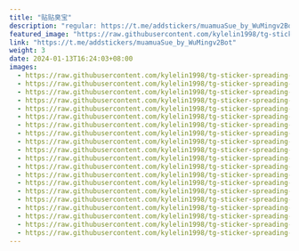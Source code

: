 ```yaml
---
title: "贴贴臭宝"
description: "regular: https://t.me/addstickers/muamuaSue_by_WuMingv2Bot"
featured_image: "https://raw.githubusercontent.com/kylelin1998/tg-sticker-spreading-worldwide-images/main/img/a4eb2960-a8d4-44aa-88db-f1a5a78a6ec0.jpg"
link: "https://t.me/addstickers/muamuaSue_by_WuMingv2Bot"
weight: 3
date: 2024-01-13T16:24:03+08:00
images:
  - https://raw.githubusercontent.com/kylelin1998/tg-sticker-spreading-worldwide-images/main/img/a4eb2960-a8d4-44aa-88db-f1a5a78a6ec0.jpg
  - https://raw.githubusercontent.com/kylelin1998/tg-sticker-spreading-worldwide-images/main/img/8286e6ac-9826-4f15-88d1-2f0134f5cade.jpg
  - https://raw.githubusercontent.com/kylelin1998/tg-sticker-spreading-worldwide-images/main/img/5b5c01ef-48f6-42cc-ba38-7909c1b8f2d2.jpg
  - https://raw.githubusercontent.com/kylelin1998/tg-sticker-spreading-worldwide-images/main/img/091f4dfd-304b-4bca-8c88-857a674bc639.jpg
  - https://raw.githubusercontent.com/kylelin1998/tg-sticker-spreading-worldwide-images/main/img/1745962d-e56a-42f5-8733-f7c8becc97da.jpg
  - https://raw.githubusercontent.com/kylelin1998/tg-sticker-spreading-worldwide-images/main/img/6b1100da-dd2a-45cf-8c4b-ca5ffb424128.jpg
  - https://raw.githubusercontent.com/kylelin1998/tg-sticker-spreading-worldwide-images/main/img/e9bceab2-14ec-407c-9ef9-11ca71caf765.jpg
  - https://raw.githubusercontent.com/kylelin1998/tg-sticker-spreading-worldwide-images/main/img/2850b614-b82d-4468-b976-3b84fab0a0df.jpg
  - https://raw.githubusercontent.com/kylelin1998/tg-sticker-spreading-worldwide-images/main/img/26565c77-0fc1-462f-aaf8-76e468d9e4ca.jpg
  - https://raw.githubusercontent.com/kylelin1998/tg-sticker-spreading-worldwide-images/main/img/cf5bad41-9980-4899-8f47-383b4a44020e.jpg
  - https://raw.githubusercontent.com/kylelin1998/tg-sticker-spreading-worldwide-images/main/img/ccb584bd-7363-4f37-9fd4-b955836b048c.jpg
  - https://raw.githubusercontent.com/kylelin1998/tg-sticker-spreading-worldwide-images/main/img/e57b3361-3e30-4d05-998a-9a374f2c0450.jpg
  - https://raw.githubusercontent.com/kylelin1998/tg-sticker-spreading-worldwide-images/main/img/f28797a3-60e6-4f9c-a05c-ce4e38197a06.jpg
  - https://raw.githubusercontent.com/kylelin1998/tg-sticker-spreading-worldwide-images/main/img/fc16eade-a375-40bf-bdf4-dda901d30d26.jpg
  - https://raw.githubusercontent.com/kylelin1998/tg-sticker-spreading-worldwide-images/main/img/f24f20d4-e78e-4560-a390-37d13ec2c1b8.jpg
  - https://raw.githubusercontent.com/kylelin1998/tg-sticker-spreading-worldwide-images/main/img/ab782639-9772-4c21-a17a-676e35a4ccaf.jpg
  - https://raw.githubusercontent.com/kylelin1998/tg-sticker-spreading-worldwide-images/main/img/6da33666-1ce1-4903-8abf-33ea6f97409e.jpg
  - https://raw.githubusercontent.com/kylelin1998/tg-sticker-spreading-worldwide-images/main/img/2de81fde-4491-4efb-baf1-528d9ba35194.jpg
  - https://raw.githubusercontent.com/kylelin1998/tg-sticker-spreading-worldwide-images/main/img/052100f7-a123-4b83-bae8-0870d91cfe5b.jpg
  - https://raw.githubusercontent.com/kylelin1998/tg-sticker-spreading-worldwide-images/main/img/a41402df-136b-4786-84c7-e36a657a13a7.jpg
---
```

